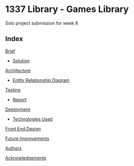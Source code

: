 # 1337 Library - Games Library

<p>Solo project submission for week 8</p>

## Index

[Brief](#brief) 
* [Solution](#solution) 

[Architecture](#architecture)
* [Entity Relationship Diagram](#erd) 

[Testing](#testing)
* [Report](#report) 

[Deployment](#deployment)
* [Technologies Used](#techused)

[Front End Design](#fedesign)

[Future Improvements](#improvements)

[Authors](#authors)

[Acknowledgements](#acknowledgements)

<a name="brief"></a>
<a name="solution"></a>
<a name="architecture"></a>
<a name="erd"></a>
<a name="testing"></a>
<a name="report"></a>
<a name="deployment"></a>
<a name="techused"></a>
<a name="fedesign"></a>
<a name="improvements"></a>
<a name="authors"></a>
<a name="acknowledgements"></a>
